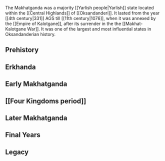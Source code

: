 The Makhatganda was a majority [[Yarlish people|Yarlish]] state located within the [[Central Highlands]] of [[Oksandanderi]]. It lasted from the year [[4th century|331]] AGS till [[11th century|1076]], when it was annexed by the [[Empire of Kalotgane]], after its surrender in the the [[Makhat-Kalotgane War]]. It was one of the largest and most influential states in Oksandanderian history. 

## Prehistory 

## Erkhanda 

## Early Makhatganda 

## [[Four Kingdoms period]] 

## Later Makhatganda 

## Final Years 

## Legacy 